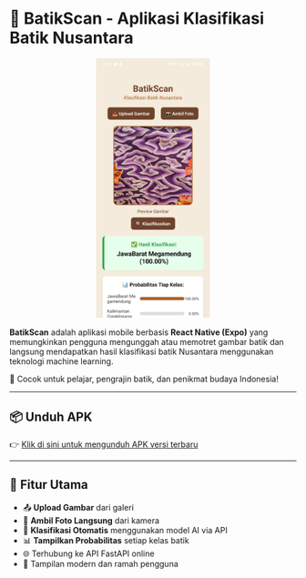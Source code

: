 # 📱 BatikScan - Aplikasi Klasifikasi Batik Nusantara

<p align="center">
  <img src="screenshot.jpeg" alt="BatikScan Preview" width="200"/>
</p>

**BatikScan** adalah aplikasi mobile berbasis **React Native (Expo)** yang memungkinkan pengguna mengunggah atau memotret gambar batik dan langsung mendapatkan hasil klasifikasi batik Nusantara menggunakan teknologi machine learning.

🎯 Cocok untuk pelajar, pengrajin batik, dan penikmat budaya Indonesia!

---

## 📦 Unduh APK

👉 [Klik di sini untuk mengunduh APK versi terbaru](./BatikScan.apk)

---

## 🚀 Fitur Utama

- 📤 **Upload Gambar** dari galeri
- 📸 **Ambil Foto Langsung** dari kamera
- 🧠 **Klasifikasi Otomatis** menggunakan model AI via API
- 📊 **Tampilkan Probabilitas** setiap kelas batik
- 🌐 Terhubung ke API FastAPI online
- 📱 Tampilan modern dan ramah pengguna

